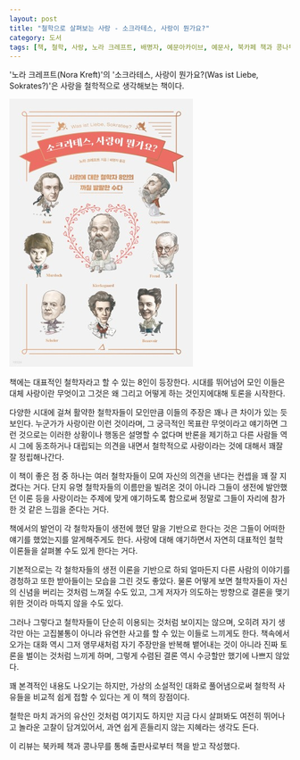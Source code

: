 ```yaml
---
layout: post
title: "철학으로 살펴보는 사랑 - 소크라테스, 사랑이 뭔가요?"
category: 도서
tags: [책, 철학, 사랑, 노라 크레프트, 배명자, 예문아카이브, 예문사, 북카페 책과 콩나무, 서평]
---
```


'노라 크레프트(Nora Kreft)'의
'소크라테스, 사랑이 뭔가요?(Was ist Liebe, Sokrates?)'은
사랑을 철학적으로 생각해보는 책이다.

![표지](/images/book/was-ist-liebe-sokrates-book-h480.jpg)

책에는 대표적인 철학자라고 할 수 있는 8인이 등장한다.
시대를 뛰어넘어 모인 이들은
대체 사랑이란 무엇이고 그것은 왜 그리고 어떻게 하는 것인지에대해 토론을 시작한다.

다양한 시대에 걸쳐 활약한 철학자들이 모인만큼
이들의 주장은 꽤나 큰 차이가 있는 듯 보인다.
누군가가 사랑이란 이런 것이라며, 그 궁극적인 목표란 무엇이라고 얘기하면
그런 것으로는 이러한 상황이나 행동은 설명할 수 없다며 반론을 제기하고
다른 사람들 역시 그에 동조하거나 대립되는 의견을 내면서
철학적으로 사랑이라는 것에 대해서 꽤잘 잘 정립해나간다.

이 책이 좋은 점 중 하나는 여러 철학자들이 모여 자신의 의견을 낸다는 컨셉을 꽤 잘 지켰다는 거다.
단지 유명 철학자들의 이름만을 빌려온 것이 아니라
그들이 생전에 발안했던 이론 등을 사랑이라는 주제에 맞게 얘기하도록 함으로써
정말로 그들이 자리에 참가한 것 같은 느낌을 준다는 거다.

책에서의 발언이 각 철학자들이 생전에 했던 말을 기반으로 한다는 것은
그들이 어떠한 얘기를 했었는지를 알게해주게도 한다.
사랑에 대해 얘기하면서 자연히 대표적인 철학 이론들을 살펴볼 수도 있게 한다는 거다.

기본적으로는 각 철학자들의 생전 이론을 기반으로 하되
얼마든지 다른 사람의 이야기를 경청하고 또한 받아들이는 모습을 그린 것도 좋았다.
물론 어떻게 보면 철학자들이 자신의 신념을 버리는 것처럼 느껴질 수도 있고,
그게 저자가 의도하는 방향으로 결론을 맺기 위한 것이라 마뜩지 않을 수도 있다.

그러나 그렇다고 철학자들이 단순히 이용되는 것처럼 보이지는 않으며,
오히려 자기 생각만 아는 고집불통이 아니라 유연한 사고를 할 수 있는 이들로 느끼게도 한다.
책속에서 오가는 대화 역시 그저 앵무새처럼 자기 주장만을 반복해 뱉어내는 것이 아니라
진짜 토론을 벌이는 것처럼 느끼게 하며,
그렇게 수렴된 결론 역시 수긍할만 했기에 나쁘지 않았다.

꽤 본격적인 내용도 나오기는 하지만,
가상의 소설적인 대화로 풀어냄으로써 철학적 사유들을 비교적 쉽게 접할 수 있다는 게 이 책의 장점이다.

철학은 마치 과거의 유산인 것처럼 여기지도 하지만
지금 다시 살펴봐도 여전히 뛰어나고 놀라운 고찰이 담겨있어서,
과연 쉽게 흔들리지 않는 지혜라는 생각도 든다.



<div class="im im-info">
이 리뷰는 북카페 책과 콩나무를 통해 출판사로부터 책을 받고 작성했다.
</div>
